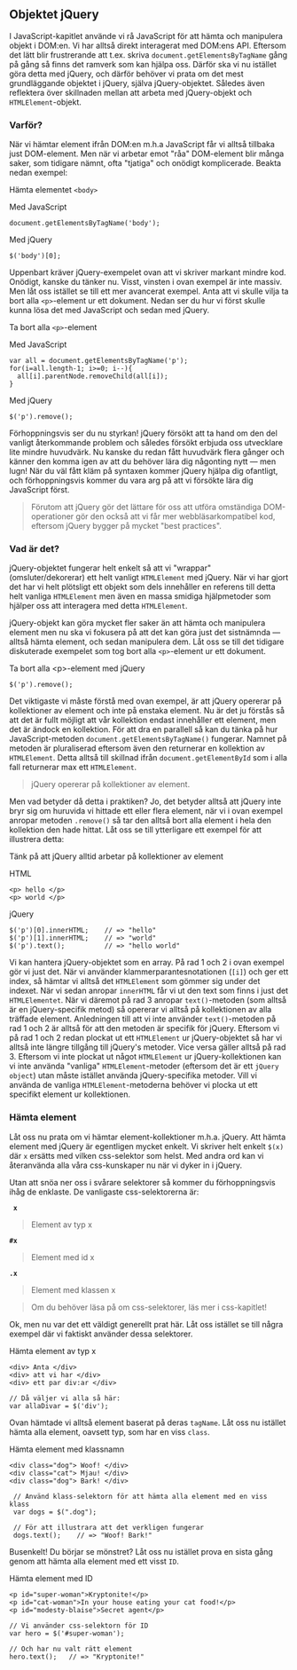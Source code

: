 ## Objektet jQuery

I JavaScript-kapitlet använde vi rå JavaScript för att hämta och manipulera objekt i DOM:en. Vi har alltså direkt interagerat med DOM:ens API. Eftersom det lätt blir frustrerande att t.ex. skriva `document.getElementsByTagName` gång på gång så finns det ramverk som kan hjälpa oss. Därför ska vi nu istället göra detta med jQuery, och därför behöver vi prata om det mest grundläggande objektet i jQuery, själva jQuery-objektet. Således även reflektera över skillnaden mellan att arbeta med jQuery-objekt och `HTMLElement`-objekt.

### Varför?

När vi hämtar element ifrån DOM:en m.h.a JavaScript får vi alltså tillbaka just DOM-element. Men när vi arbetar emot "råa" DOM-element blir många saker, som tidigare nämnt, ofta "tjatiga" och onödigt komplicerade. Beakta nedan exempel:

Hämta elementet `<body>`

Med JavaScript

    document.getElementsByTagName('body');

Med jQuery

    $('body')[0];

Uppenbart kräver jQuery-exempelet ovan att vi skriver markant mindre kod. Onödigt, kanske du tänker nu. Visst, vinsten i ovan exempel är inte massiv. Men låt oss istället se till ett mer avancerat exempel. Anta att vi skulle vilja ta bort alla `<p>`-element ur ett dokument. Nedan ser du hur vi först skulle kunna lösa det med JavaScript och sedan med jQuery.

Ta bort alla `<p>`-element

Med JavaScript

    var all = document.getElementsByTagName('p');
    for(i=all.length-1; i>=0; i--){
      all[i].parentNode.removeChild(all[i]);
    }

Med jQuery

    $('p').remove();

Förhoppningsvis ser du nu styrkan! jQuery försökt att ta hand om den del vanligt återkommande problem och således försökt erbjuda oss utvecklare lite mindre huvudvärk. Nu kanske du redan fått huvudvärk flera gånger och känner den komma igen av att du behöver lära dig någonting nytt &mdash; men lugn! När du väl fått kläm på syntaxen kommer jQuery hjälpa dig ofantligt, och förhoppningsvis kommer du vara arg på att vi försökte lära dig JavaScript först.

> Förutom att jQuery gör det lättare för oss att utföra omständiga DOM-operationer gör den också att vi får mer webbläsarkompatibel kod, eftersom jQuery bygger på mycket "best practices".

### Vad är det?

jQuery-objektet fungerar helt enkelt så att vi "wrappar" (omsluter/dekorerar) ett helt vanligt `HTMLElement` med jQuery. När vi har gjort det har vi helt plötsligt ett objekt som dels innehåller en referens till detta helt vanliga `HTMLElement` men även en massa smidiga hjälpmetoder som hjälper oss att interagera med detta `HTMLElement`.

jQuery-objekt kan göra mycket fler saker än att hämta och manipulera element men nu ska vi fokusera på att det kan göra just det sistnämnda &mdash; alltså hämta element, och sedan manipulera dem. Låt oss se till det tidigare diskuterade exempelet som tog bort alla `<p>`-element ur ett dokument.

Ta bort alla <p\>-element med jQuery

    $('p').remove();

Det viktigaste vi måste förstå med ovan exempel, är att jQuery opererar på kollektioner av element och inte på enstaka element. Nu är det ju förstås så att det är fullt möjligt att vår kollektion endast innehåller ett element, men det är ändock en kollektion. För att dra en parallell så kan du tänka på hur JavaScript-metoden `document.getElementsByTagName()` fungerar. Namnet på metoden är pluraliserad eftersom även den returnerar en kollektion av `HTMLElement`. Detta alltså till skillnad ifrån `document.getElementById` som i alla fall returnerar max ett `HTMLElement`.

> jQuery opererar på kollektioner av element.

Men vad betyder då detta i praktiken? Jo, det betyder alltså att jQuery inte bryr sig om huruvida vi hittade ett eller flera element, när vi i ovan exempel anropar metoden `.remove()` så tar den alltså bort alla element i hela den kollektion den hade hittat. Låt oss se till ytterligare ett exempel för att illustrera detta:

Tänk på att jQuery alltid arbetar på kollektioner av element

HTML

    <p> hello </p>
    <p> world </p>

jQuery

    $('p')[0].innerHTML;    // => "hello"
    $('p')[1].innerHTML;    // => "world"
    $('p').text();          // => "hello world"

Vi kan hantera jQuery-objektet som en array. På rad 1 och 2 i ovan exempel gör vi just det. När vi använder klammerparantesnotationen (`[i]`) och ger ett index, så hämtar vi alltså det `HTMLElement` som gömmer sig under det indexet. När vi sedan anropar `innerHTML` får vi ut den text som finns i just det `HTMLElementet`. När vi däremot på rad 3 anropar `text()`-metoden (som alltså är en jQuery-specifik metod) så opererar vi alltså på kollektionen av alla träffade element. Anledningen till att vi inte använder `text()`-metoden på rad 1 och 2 är alltså för att den metoden är specifik för jQuery. Eftersom vi på rad 1 och 2 redan plockat ut ett `HTMLElement` ur jQuery-objektet så har vi alltså inte längre tillgång till jQuery's metoder. Vice versa gäller alltså på rad 3\. Eftersom vi inte plockat ut något `HTMLElement` ur jQuery-kollektionen kan vi inte använda "vanliga" `HTMLElement`-metoder (eftersom det är ett `jQuery object`) utan måste istället använda jQuery-specifika metoder. Vill vi använda de vanliga `HTMLElement`-metoderna behöver vi plocka ut ett specifikt element ur kollektionen.

### Hämta element

Låt oss nu prata om vi hämtar element-kollektioner m.h.a. jQuery. Att hämta element med jQuery är egentligen mycket enkelt. Vi skriver helt enkelt `$(x)` där `x` ersätts med vilken css-selektor som helst. Med andra ord kan vi återanvända alla våra css-kunskaper nu när vi dyker in i jQuery.

Utan att snöa ner oss i svårare selektorer så kommer du förhoppningsvis ihåg de enklaste. De vanligaste css-selektorerna är:

**` x`**

> Element av typ x

**`#x`**

> Element med id x

**`.x`**

> Element med klassen x

> Om du behöver läsa på om css-selektorer, läs mer i css-kapitlet!

Ok, men nu var det ett väldigt generellt prat här. Låt oss istället se till några exempel där vi faktiskt använder dessa selektorer.

Hämta element av typ x

    <div> Anta </div>
    <div> att vi har </div>
    <div> ett par div:ar </div>

    // Då väljer vi alla så här:
    var allaDivar = $('div');

Ovan hämtade vi alltså element baserat på deras `tagName`. Låt oss nu istället hämta alla element, oavsett typ, som har en viss `class`.

Hämta element med klassnamn

    <div class="dog"> Woof! </div>
    <div class="cat"> Mjau! </div>
    <div class="dog"> Bark! </div>

     // Använd klass-selektorn för att hämta alla element med en viss klass
     var dogs = $(".dog");
     
     // För att illustrara att det verkligen fungerar
     dogs.text();    // => "Woof! Bark!"

Busenkelt! Du börjar se mönstret? Låt oss nu istället prova en sista gång genom att hämta alla element med ett visst `ID`.

Hämta element med ID

    <p id="super-woman">Kryptonite!</p>
    <p id="cat-woman">In your house eating your cat food!</p>
    <p id="modesty-blaise">Secret agent</p>

    // Vi använder css-selektorn för ID
    var hero = $('#super-woman');
     
    // Och har nu valt rätt element
    hero.text();   // => "Kryptonite!"
